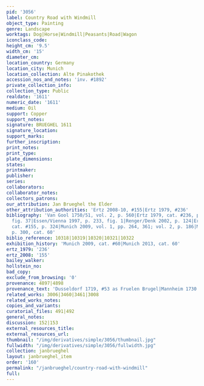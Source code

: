 ```yaml
---
pid: '3056'
label: Country Road with Windmill
object_type: Painting
genre: Landscape
worktags: Dog|Horse|Windmill|Peasants|Road|Wagon
iconclass_code:
height_cm: '9.5'
width_cm: '15'
diameter_cm:
location_country: Germany
location_city: Munich
location_collection: Alte Pinakothek
accession_nos_and_notes: 'inv. #1892'
private_collection_info:
collection_type: Public
realdate: '1611'
numeric_date: '1611'
medium: Oil
support: Copper
support_notes:
signature: BRUEGHEL 1611
signature_location:
support_marks:
further_inscription:
print_notes:
print_type:
plate_dimensions:
states:
printmaker:
publisher:
series:
collaborators:
collaborator_notes:
collectors_patrons:
our_attribution: Jan Brueghel the Elder
other_attribution_authorities: 'Ertz 2008-10, #155|Ertz 1979, #236'
bibliography: 'Van Gool 1750/51, vol. 2, p. 560|Ertz 1979, cat. #236, pp. 66, 597,
  fig. 37|Essen/Vienna 1997, p. 233, fig. 1|Renger/Denk 2002, p. 124|Ertz 2008-10,
  cat. #155, p. 324|Munich 2009, vol. 1, pp. 264, 361; vol. 2, p. 186|Munich 2013,
  p. 300, cat. 60'
biblio_reference: 10318|10319|10320|10321|10322
exhibition_history: 'Munich 2009, cat. #60|Munich 2013, cat. 60'
ertz_1979: '236'
ertz_2008: '155'
bailey_walker:
hollstein_no:
bad_copy:
exclude_from_browsing: '0'
provenance: 4897|4898
provenance_text: 'Dusseldorf 1719, #53 as Fruelen Brugel|Mannheim 1730'
related_works: 3006|3460|3461|3008
related_works_notes:
copies_and_variants:
curatorial_files: 491|492
general_notes:
discussion: 152|153
external_resources_title:
external_resources_url:
thumbnail: "/img/derivatives/simple/3056/thumbnail.jpg"
fullwidth: "/img/derivatives/simple/3056/fullwidth.jpg"
collection: janbrueghel
layout: janbrueghel_item
order: '160'
permalink: "/janbrueghel/country-road-with-windmill"
full:
---
```

